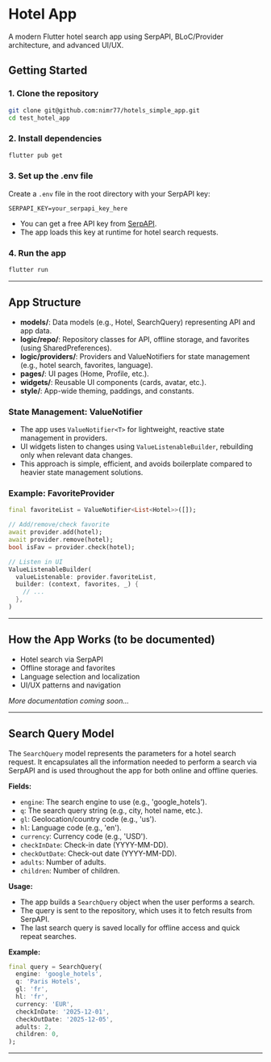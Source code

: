 # Hotel App

A modern Flutter hotel search app using SerpAPI, BLoC/Provider architecture, and advanced UI/UX.

## Getting Started

### 1. Clone the repository
```sh
git clone git@github.com:nimr77/hotels_simple_app.git
cd test_hotel_app
```

### 2. Install dependencies
```sh
flutter pub get
```

### 3. Set up the .env file
Create a `.env` file in the root directory with your SerpAPI key:

```
SERPAPI_KEY=your_serpapi_key_here
```

- You can get a free API key from [SerpAPI](https://serpapi.com/).
- The app loads this key at runtime for hotel search requests.

### 4. Run the app
```sh
flutter run
```

---

## App Structure

- **models/**: Data models (e.g., Hotel, SearchQuery) representing API and app data.
- **logic/repo/**: Repository classes for API, offline storage, and favorites (using SharedPreferences).
- **logic/providers/**: Providers and ValueNotifiers for state management (e.g., hotel search, favorites, language).
- **pages/**: UI pages (Home, Profile, etc.).
- **widgets/**: Reusable UI components (cards, avatar, etc.).
- **style/**: App-wide theming, paddings, and constants.

### State Management: ValueNotifier

- The app uses `ValueNotifier<T>` for lightweight, reactive state management in providers.
- UI widgets listen to changes using `ValueListenableBuilder`, rebuilding only when relevant data changes.
- This approach is simple, efficient, and avoids boilerplate compared to heavier state management solutions.

### Example: FavoriteProvider
```dart
final favoriteList = ValueNotifier<List<Hotel>>([]);

// Add/remove/check favorite
await provider.add(hotel);
await provider.remove(hotel);
bool isFav = provider.check(hotel);

// Listen in UI
ValueListenableBuilder(
  valueListenable: provider.favoriteList,
  builder: (context, favorites, _) {
    // ...
  },
)
```

---

## How the App Works (to be documented)

- Hotel search via SerpAPI
- Offline storage and favorites
- Language selection and localization
- UI/UX patterns and navigation

*More documentation coming soon...*

---

## Search Query Model

The `SearchQuery` model represents the parameters for a hotel search request. It encapsulates all the information needed to perform a search via SerpAPI and is used throughout the app for both online and offline queries.

**Fields:**
- `engine`: The search engine to use (e.g., 'google_hotels').
- `q`: The search query string (e.g., city, hotel name, etc.).
- `gl`: Geolocation/country code (e.g., 'us').
- `hl`: Language code (e.g., 'en').
- `currency`: Currency code (e.g., 'USD').
- `checkInDate`: Check-in date (YYYY-MM-DD).
- `checkOutDate`: Check-out date (YYYY-MM-DD).
- `adults`: Number of adults.
- `children`: Number of children.

**Usage:**
- The app builds a `SearchQuery` object when the user performs a search.
- The query is sent to the repository, which uses it to fetch results from SerpAPI.
- The last search query is saved locally for offline access and quick repeat searches.

**Example:**
```dart
final query = SearchQuery(
  engine: 'google_hotels',
  q: 'Paris Hotels',
  gl: 'fr',
  hl: 'fr',
  currency: 'EUR',
  checkInDate: '2025-12-01',
  checkOutDate: '2025-12-05',
  adults: 2,
  children: 0,
);
```

---
